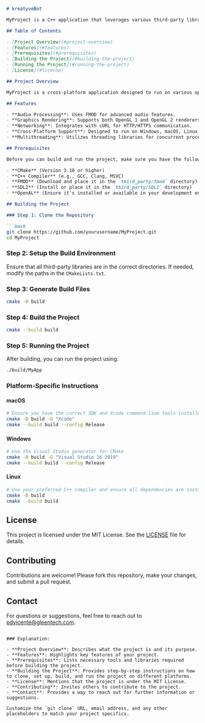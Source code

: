 ```markdown
# kreatyveBot

MyProject is a C++ application that leverages various third-party libraries including FMOD, SDL2, OpenAL, and others. This README provides an overview of the project, instructions for setting up the development environment, and steps to build and run the project.

## Table of Contents

- [Project Overview](#project-overview)
- [Features](#features)
- [Prerequisites](#prerequisites)
- [Building the Project](#building-the-project)
- [Running the Project](#running-the-project)
- [License](#license)

## Project Overview

MyProject is a cross-platform application designed to run on various operating systems including Windows, macOS, Linux, iOS, and Android. The project integrates several third-party libraries to handle multimedia processing, networking, and more.

## Features

- **Audio Processing**: Uses FMOD for advanced audio features.
- **Graphics Rendering**: Supports both OpenGL 1 and OpenGL 2 renderers.
- **Networking**: Integrates with cURL for HTTP/HTTPS communication.
- **Cross-Platform Support**: Designed to run on Windows, macOS, Linux, iOS, and Android.
- **Multithreading**: Utilizes threading libraries for concurrent processing.

## Prerequisites

Before you can build and run the project, make sure you have the following installed:

- **CMake** (Version 3.10 or higher)
- **C++ Compiler** (e.g., GCC, Clang, MSVC)
- **FMOD** (Download and place it in the `third_party/fmod` directory)
- **SDL2** (Install or place it in the `third_party/SDL2` directory)
- **OpenAL** (Ensure it's installed or available in your development environment)

## Building the Project

### Step 1: Clone the Repository

```bash
git clone https://github.com/yourusername/MyProject.git
cd MyProject
```

### Step 2: Setup the Build Environment

Ensure that all third-party libraries are in the correct directories. If needed, modify the paths in the `CMakeLists.txt`.

### Step 3: Generate Build Files

```bash
cmake -B build
```

### Step 4: Build the Project

```bash
cmake --build build
```

### Step 5: Running the Project

After building, you can run the project using:

```bash
./build/MyApp
```

### Platform-Specific Instructions

#### macOS

```bash
# Ensure you have the correct SDK and Xcode command-line tools installed
cmake -B build -G "Xcode"
cmake --build build --config Release
```

#### Windows

```bash
# Use the Visual Studio generator for CMake
cmake -B build -G "Visual Studio 16 2019"
cmake --build build --config Release
```

#### Linux

```bash
# Use your preferred C++ compiler and ensure all dependencies are installed
cmake -B build
cmake --build build
```

## License

This project is licensed under the MIT License. See the [LICENSE](LICENSE) file for details.

## Contributing

Contributions are welcome! Please fork this repository, make your changes, and submit a pull request.

## Contact

For questions or suggestions, feel free to reach out to [pdvicente@gleentech.com](mailto:pdvicente@gleentech.com).
```

### Explanation:

- **Project Overview**: Describes what the project is and its purpose.
- **Features**: Highlights key features of your project.
- **Prerequisites**: Lists necessary tools and libraries required before building the project.
- **Building the Project**: Provides step-by-step instructions on how to clone, set up, build, and run the project on different platforms.
- **License**: Mentions that the project is under the MIT License.
- **Contributing**: Invites others to contribute to the project.
- **Contact**: Provides a way to reach out for further information or suggestions.

Customize the `git clone` URL, email address, and any other placeholders to match your project specifics.
